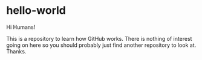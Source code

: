 hello-world
===========

Hi Humans! 

This is a repository to learn how GitHub works. There is nothing of interest going on here so you should probably just find another repository to look at. Thanks. 
